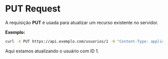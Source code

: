 # PUT Request

A requisição **PUT** é usada para atualizar um recurso existente no servidor.

**Exemplo:**
```bash
curl -X PUT https://api.exemplo.com/usuarios/1 -H "Content-Type: application/json" -d '{"nome": "João Silva", "email": "joao.silva@exemplo.com"}'
```
Aqui estamos atualizando o usuário com ID 1.
